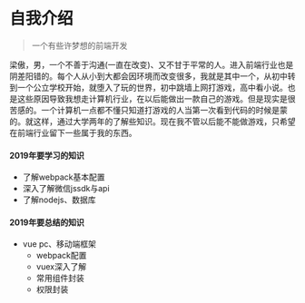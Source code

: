 # 自我介绍

> 一个有些许梦想的前端开发

梁傲，男，一个不善于沟通(一直在改变)、又不甘于平常的人。进入前端行业也是阴差阳错的。每个人从小到大都会因环境而改变很多，我就是其中一个，从初中转到一个公立学校开始，就堕入了玩的世界，初中跳墙上网打游戏，高中看小说。也是这些原因导致我想走计算机行业，在以后能做出一款自己的游戏。但是现实是很苦感的。一个计算机一点都不懂只知道打游戏的人当第一次看到代码的时候是蒙的。就这样，通过大学两年的了解些知识。现在我不管以后能不能做游戏，只希望在前端行业留下一些属于我的东西。

#### 2019年要学习的知识

* 了解webpack基本配置
* 深入了解微信jssdk与api
* 了解nodejs、数据库

#### 2019年要总结的知识

* vue pc、移动端框架
  * webpack配置
  * vuex深入了解
  * 常用组件封装
  * 权限封装
